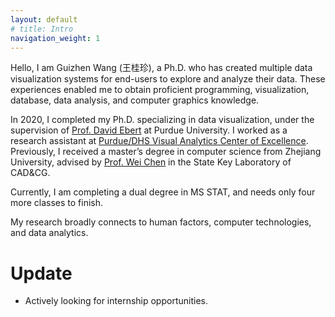 ```yaml
---
layout: default
# title: Intro
navigation_weight: 1
---
```


Hello, I am Guizhen Wang (王桂珍), a Ph.D. who has created multiple data visualization systems for end-users to explore and analyze their data.
These experiences enabled me to obtain proficient programming, visualization, database, data analysis, and computer graphics knowledge.

In 2020, I completed my Ph.D. specializing in data visualization, under the supervision of [Prof. David Ebert](https://engineering.purdue.edu/~ebertd/) at Purdue University. I worked as a research assistant at [Purdue/DHS Visual Analytics Center of Excellence](https://www.purdue.edu/discoverypark/vaccine/).  
Previously, I received a master’s degree in computer science from Zhejiang University, advised by [Prof. Wei Chen](http://www.cad.zju.edu.cn/home/chenwei/) in the State Key Laboratory of CAD&CG.

Currently, I am completing a dual degree in MS STAT, and needs only four more classes to finish. 

My research broadly connects to human factors, computer technologies, and data analytics. 

# Update
* Actively looking for internship opportunities.
